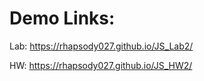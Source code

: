 # Demo Links:
Lab: https://rhapsody027.github.io/JS_Lab2/

HW: https://rhapsody027.github.io/JS_HW2/
